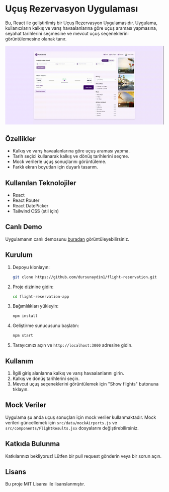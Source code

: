 # Uçuş Rezervasyon Uygulaması

Bu, React ile geliştirilmiş bir Uçuş Rezervasyon Uygulamasıdır. Uygulama, kullanıcıların kalkış ve varış havaalanlarına göre uçuş araması yapmasına, seyahat tarihlerini seçmesine ve mevcut uçuş seçeneklerini görüntülemesine olanak tanır.

![Uçuş Rezervasyon Uygulaması](./src/assets/screen.gif)

## Özellikler

- Kalkış ve varış havaalanlarına göre uçuş araması yapma.
- Tarih seçici kullanarak kalkış ve dönüş tarihlerini seçme.
- Mock verilerle uçuş sonuçlarını görüntüleme.
- Farklı ekran boyutları için duyarlı tasarım.

## Kullanılan Teknolojiler

- React
- React Router
- React DatePicker
- Tailwind CSS (stil için)

## Canlı Demo

Uygulamanın canlı demosunu [buradan](https://your-netlify-link.netlify.app) görüntüleyebilirsiniz.

## Kurulum

1. Depoyu klonlayın:

   ```bash
   git clone https://github.com/dursunaydin1/flight-reservation.git
   ```

2. Proje dizinine gidin:

   ```bash
   cd flight-reservation-app
   ```

3. Bağımlılıkları yükleyin:

   ```bash
   npm install
   ```

4. Geliştirme sunucusunu başlatın:

   ```bash
   npm start
   ```

5. Tarayıcınızı açın ve `http://localhost:3000` adresine gidin.

## Kullanım

1. İlgili giriş alanlarına kalkış ve varış havaalanlarını girin.
2. Kalkış ve dönüş tarihlerini seçin.
3. Mevcut uçuş seçeneklerini görüntülemek için "Show flights" butonuna tıklayın.

## Mock Veriler

Uygulama şu anda uçuş sonuçları için mock veriler kullanmaktadır. Mock verileri güncellemek için `src/data/mockAirports.js` ve `src/components/FlightResults.jsx` dosyalarını değiştirebilirsiniz.

## Katkıda Bulunma

Katkılarınızı bekliyoruz! Lütfen bir pull request gönderin veya bir sorun açın.

## Lisans

Bu proje MIT Lisansı ile lisanslanmıştır.
